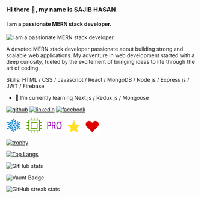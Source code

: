 ### Hi there 👋, my name is SAJIB HASAN
#### I am a passionate MERN stack developer.
![I am a passionate MERN stack developer.](https://lh3.googleusercontent.com/pw/ADCreHcTQm4XwADjRu3pD-jRT5-9HAsM5Dd9AEuWz-OxS6Wb8b_KqEvstmst6FSiOUEr2XV8UaeqDb1m4xOCHvFC0LBurlvDZhSSYrylW1_7ZnxhoVU1mJLAc5oWrOuu3OZBmRVVrkDWrVKuL3n76642W6Ebir9voxoQc4qEKksJBJTnaF-MkX4oD0k1VfIu21Bz-xke0whFbRQsM8oZXv9FTo2tK7rV7pAnw0p0pkF0V_zfIrlw6RdtMe418Q-eT0-l12EJo_jHo75lSPPHBavkOgus9QuZMqudpsiqtlNBGyZJyxnPcxGB3Gku-eJ0yLaNXGSZv1pXXU_r4N5EvSy3oqjly8YcjBgkEipCheoLld10tAho8ck_x8AKvrBDtQXFpADYUqLiksffKRppCB8k_l9KPu0VjAdVXHeDGDbSNTEk2SjcYTdTwx1K3sMveuxu-OfKA2v3WIj7f2wEVIdGxivZ9Sje0wgtGr3U_2dZ21uWs2tpWqXvKNEoBtZDx7JRByKutQo9XIKdXwVn7rg17WcT42SWJ7Ap-iy_StcL4FfYEkPfQWJI1OFrDnAq32AHnqw-mkRhT0saoMDSBkkI6elKhhNfQVZGlk2HyhrR6_aF7OCUJDVHrH4ICt9XibdYVBJ_ArQPQwDlJW5ebqL5pROaV_PqSfADCE50VKbVISZPku5Z3rNYfEUjm9Am69ik0uJqDg6H1Ax52-l_b7x0k2lM1q8enM8loy7jBTbrLhWGn2rN4ci6kk0gxtx95Xb6_wVGlHuo_wTaOo8WWMCRs34OEbX-9-B-o5iZV-vRAqXEZsHRLUVN-djGRLDcW_Z19qhm8FygzpKcSmjLczLJR2jgNgDLmmNiBqueoDxiPOVVhyMjww8_-DlIf8_Ai5tjD0Rk8qtzu4_9bnmfp7b25jNZEu-8tjJJ7TwIFavPi14=w1600-h270-s-no?authuser=1)

 A devoted MERN stack developer passionate about building strong and scalable web applications. My adventure in web development started with a deep curiosity, fueled by the excitement of bringing ideas to life through the art of coding.

Skills: HTML / CSS / Javascript / React / MongoDB / Node js / Express js / JWT / Firebase

- 🌱 I’m currently learning Next.js / Redux.js / Mongoose 


[<img src='https://cdn.jsdelivr.net/npm/simple-icons@3.0.1/icons/github.svg' alt='github' height='40'>](https://github.com/https://github.com/Sajib37)  [<img src='https://cdn.jsdelivr.net/npm/simple-icons@3.0.1/icons/linkedin.svg' alt='linkedin' height='40'>](https://www.linkedin.com/in/https://www.linkedin.com/in/sajib-hasan-309642282//)  [<img src='https://cdn.jsdelivr.net/npm/simple-icons@3.0.1/icons/facebook.svg' alt='facebook' height='40'>](https://www.facebook.com/https://www.facebook.com/mirror36)  

<a href='https://archiveprogram.github.com/'><img src='https://raw.githubusercontent.com/acervenky/animated-github-badges/master/assets/acbadge.gif' width='40' height='40'></a> <a href='https://docs.github.com/en/developers'><img src='https://raw.githubusercontent.com/acervenky/animated-github-badges/master/assets/devbadge.gif' width='40' height='40'></a> <a href='https://github.com/pricing'><img src='https://raw.githubusercontent.com/acervenky/animated-github-badges/master/assets/pro.gif' width='40' height='40'></a> <a href='https://stars.github.com/'><img src='https://raw.githubusercontent.com/acervenky/animated-github-badges/master/assets/starbadge.gif' width='35' height='35'></a> <a href='https://docs.github.com/en/github/supporting-the-open-source-community-with-github-sponsors'><img src='https://raw.githubusercontent.com/acervenky/animated-github-badges/master/assets/sponsorbadge.gif' width='35' height='35'></a> 

[![trophy](https://github-profile-trophy.vercel.app/?username=https://github.com/Sajib37)](https://github.com/ryo-ma/github-profile-trophy)

[![Top Langs](https://github-readme-stats.vercel.app/api/top-langs/?username=https://github.com/Sajib37)](https://github.com/anuraghazra/github-readme-stats)

![GitHub stats](https://github-readme-stats.vercel.app/api?username=https://github.com/Sajib37&show_icons=true&count_private=true)  

![Vaunt Badge](https://api.vaunt.dev/v1/github/entities/https://github.com/Sajib37/contributions?format=svg&private=true)  

![GitHub streak stats](https://streak-stats.demolab.com/?user=https://github.com/Sajib37)  


